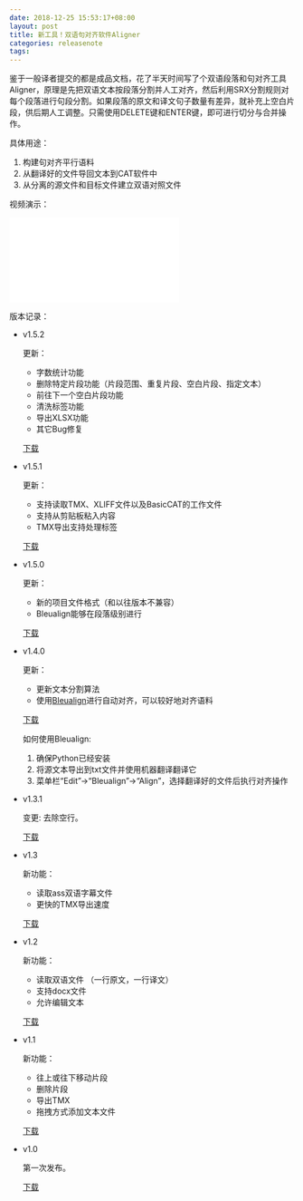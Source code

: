 ```yaml
---
date: 2018-12-25 15:53:17+08:00
layout: post
title: 新工具！双语句对齐软件Aligner
categories: releasenote
tags: 
---
```


鉴于一般译者提交的都是成品文档，花了半天时间写了个双语段落和句对齐工具Aligner，原理是先把双语文本按段落分割并人工对齐，然后利用SRX分割规则对每个段落进行句段分割。如果段落的原文和译文句子数量有差异，就补充上空白片段，供后期人工调整。只需使用DELETE键和ENTER键，即可进行切分与合并操作。

具体用途：

1. 构建句对齐平行语料
2. 从翻译好的文件导回文本到CAT软件中
3. 从分离的源文件和目标文件建立双语对照文件

视频演示：	

<iframe src="//player.bilibili.com/player.html?aid=754731761&bvid=BV12k4y1k7QC&cid=239243954&page=1" scrolling="no" border="0" frameborder="no" framespacing="0" allowfullscreen="true"> </iframe>	


版本记录：

* v1.5.2

    更新：
    
    * 字数统计功能
	* 删除特定片段功能（片段范围、重复片段、空白片段、指定文本）
	* 前往下一个空白片段功能
	* 清洗标签功能
	* 导出XLSX功能
	* 其它Bug修复

	[下载](https://github.com/xulihang/Aligner/releases/download/v1.5.2/Aligner.zip)

* v1.5.1

    更新：
    
    * 支持读取TMX、XLIFF文件以及BasicCAT的工作文件
	* 支持从剪贴板粘入内容
	* TMX导出支持处理标签

	[下载](https://github.com/xulihang/Aligner/releases/download/v1.5.1/Aligner.zip)

* v1.5.0

    更新：
    
    * 新的项目文件格式（和以往版本不兼容）
	* Bleualign能够在段落级别进行

	[下载](https://github.com/xulihang/Aligner/releases/download/v1.5.0/Aligner.zip)

* v1.4.0

    更新：
    
    * 更新文本分割算法
	* 使用[Bleualign](https://github.com/rsennrich/Bleualign/)进行自动对齐，可以较好地对齐语料

	[下载](https://github.com/xulihang/Aligner/releases/download/v1.4.0/Aligner.zip)
	
	如何使用Bleualign:
	
	1. 确保Python已经安装
	2. 将源文本导出到txt文件并使用机器翻译翻译它
	3. 菜单栏“Edit”->“Bleualign”->“Align”，选择翻译好的文件后执行对齐操作

* v1.3.1

	变更: 去除空行。
	
	[下载](https://github.com/xulihang/Aligner/releases/download/v1.3.1/Aligner.zip)

* v1.3

    新功能：
    
    * 读取ass双语字幕文件
    * 更快的TMX导出速度
    
    [下载](https://github.com/xulihang/Aligner/releases/download/v1.3/Aligner.zip)



* v1.2

    新功能：
    
    * 读取双语文件 （一行原文，一行译文）
    * 支持docx文件
    * 允许编辑文本
    
    [下载](https://github.com/xulihang/Aligner/releases/download/v1.2/Aligner.zip)

* v1.1

    新功能：
    
    * 往上或往下移动片段 
    * 删除片段
    * 导出TMX
    * 拖拽方式添加文本文件
    
    [下载](https://github.com/xulihang/Aligner/releases/download/v1.1/Aligner.zip)

* v1.0
    
    第一次发布。
    
    [下载](https://github.com/xulihang/Aligner/releases/download/v1.0/Aligner.zip)
	